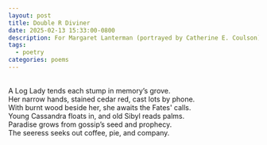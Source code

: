 ```yaml
---
layout: post
title: Double R Diviner
date: 2025-02-13 15:33:00-0800
description: For Margaret Lanterman (portrayed by Catherine E. Coulson), an American sibyl.
tags:
  - poetry
categories: poems
---
```

<br>
A Log Lady tends each stump in memory’s grove.<br>
Her narrow hands, stained cedar red, cast lots by phone.<br>
With burnt wood beside her, she awaits the Fates' calls.<br>
Young Cassandra floats in, and old Sibyl reads palms.<br>
Paradise grows from gossip’s seed and prophecy.<br>
The seeress seeks out coffee, pie, and company.
